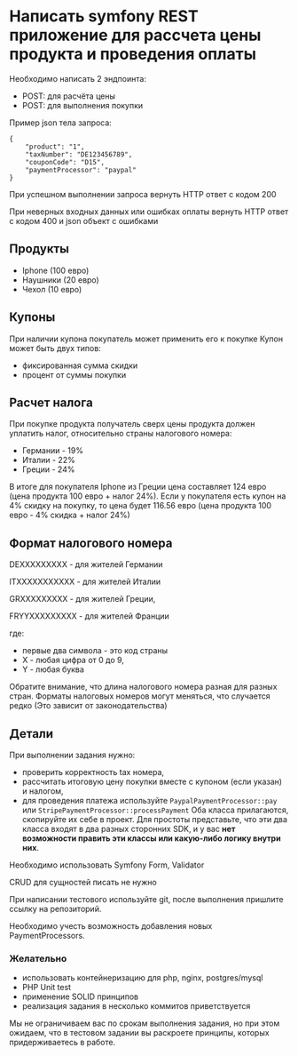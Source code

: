 # Написать symfony REST приложение для рассчета цены продукта и проведения оплаты

Необходимо написать 2 эндпоинта:
- POST: для расчёта цены
- POST: для выполнения покупки

Пример json тела запроса:

```
{
    "product": "1",
    "taxNumber": "DE123456789",
    "couponCode": "D15",
    "paymentProcessor": "paypal"
}
```

При успешном выполнении запроса вернуть HTTP ответ с кодом 200

При неверных входных данных или ошибках оплаты вернуть HTTP ответ с кодом 400 и json объект с ошибками

## Продукты
- Iphone (100 евро)
- Наушники (20 евро)
- Чехол (10 евро)

## Купоны
При наличии купона покупатель может применить его к покупке
Купон может быть двух типов:
- фиксированная сумма скидки
- процент от суммы покупки

## Расчет налога
При покупке продукта получатель сверх цены продукта должен уплатить налог, относительно страны налогового номера:
- Германии - 19%
- Италии - 22%
- Греции - 24%

В итоге для покупателя Iphone из Греции цена составляет 124 евро (цена продукта 100 евро + налог 24%).
Если у покупателя есть купон на 4% скидку на покупку, то цена будет 116.56 евро (цена продукта 100 евро - 4% скидка + налог 24%)

## Формат налогового номера
DEXXXXXXXXX - для жителей Германии

ITXXXXXXXXXXX - для жителей Италии

GRXXXXXXXXX - для жителей Греции,

FRYYXXXXXXXXX - для жителей Франции

где: 
- первые два символа - это код страны
- X - любая цифра от 0 до 9,
- Y - любая буква

Обратите внимание, что длина налогового номера разная для разных стран.
Форматы налоговых номеров могут меняться, что случается редко (Это зависит от законодательства)

## Детали
При выполнении задания нужно:
- проверить корректность tax номера, 
- рассчитать итоговую цену покупки вместе с купоном (если указан) и налогом, 
- для проведения платежа используйте `PaypalPaymentProcessor::pay` или `StripePaymentProcessor::processPayment` 
Оба класса прилагаются, скопируйте их себе в проект. 
Для простоты представьте, что эти два класса входят в два разных сторонних SDK, и у вас **нет возможности править эти классы или какую-либо логику внутри них**. 

Необходимо использовать Symfony Form, Validator

CRUD для сущностей писать не нужно

При написании тестового используйте git, после выполнения пришлите ссылку на репозиторий.

Необходимо учесть возможность добавления новых PaymentProcessors.

### Желательно
- использовать контейнеризацию для php, nginx, postgres/mysql
- PHP Unit test
- применение SOLID принципов
- реализация задания в несколько коммитов приветствуется

Мы не ограничиваем вас по срокам выполнения задания, но при этом ожидаем, что в тестовом задании вы раскроете принципы, которых придерживаетесь в работе. 